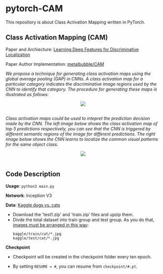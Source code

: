 # pytorch-CAM
This repository is about Class Activation Mapping written in PyTorch.

## Class Activation Mapping (CAM)
Paper and Archiecture: [Learning Deep Features for Discriminative Localization][1]

Paper Author Implementation: [metalbubble/CAM][2]

*We propose a technique for generating class activation maps using the global average pooling (GAP) in CNNs. A class activation map for a particular category indicates the discriminative image regions used by the CNN to identify that category. The procedure for generating these maps is illustrated as follows:*

<div align="center">
  <img src="http://cnnlocalization.csail.mit.edu/framework.jpg"><br><br>
</div>

*Class activation maps could be used to intepret the prediction decision made by the CNN. The left image below shows the class activation map of top 5 predictions respectively, you can see that the CNN is triggered by different semantic regions of the image for different predictions. The right image below shows the CNN learns to localize the common visual patterns for the same object class.*

<div align="center">
  <img src="http://cnnlocalization.csail.mit.edu/example.jpg"><br><br>
</div>


## Code Description
**Usage**: `python3 main.py`

**Network**: Inception V3

**Data**: [Kaggle dogs vs. cats][3]
- Download the 'test1.zip' and 'train.zip' files and upzip them.
- Divde the total dataset into train group and test group. As you do that, [images must be arranged in this way][4]:
  ```
  kaggle/train/cat/*.jpg
  kaggle/test/cat/*.jpg
  ```
  
**Checkpoint**
- Checkpoint will be created in the checkpoint folder every ten epoch.
- By setting `RESUME = #`, you can resume from `checkpoint/#.pt`.

  [1]: https://arxiv.org/abs/1512.04150
  [2]: https://github.com/metalbubble/CAM
  [3]: https://www.kaggle.com/c/dogs-vs-cats/data
  [4]: http://pytorch.org/docs/master/torchvision/datasets.html#imagefolder
